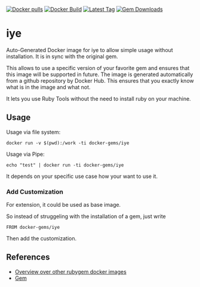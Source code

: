 [![Docker pulls](https://img.shields.io/docker/pulls/rubygem/iye.svg)](https://hub.docker.com/r/rubygem/iye/)
[![Docker Build](https://img.shields.io/docker/automated/rubygem/iye.svg)](https://hub.docker.com/r/rubygem/iye/)
[![Latest Tag](https://img.shields.io/github/tag/docker-rubygem/iye.svg)](https://hub.docker.com/r/rubygem/iye/)
[![Gem Downloads](https://img.shields.io/gem/dt/iye.svg)](https://rubygems.org/gems/iye/)
# iye

Auto-Generated Docker image for iye to allow simple usage without installation.
It is in sync with the original gem.

This allows to use a specific version of your favorite gem and ensures that this image will be supported in future.
The image is generated automatically from a github repository by Docker Hub.
This ensures that you exactly know what is in the image and what not.

It lets you use Ruby Tools without the need to install ruby on your machine.

## Usage

Usage via file system:

`docker run -v $(pwd):/work -ti docker-gems/iye`

Usage via Pipe:

`echo "test" | docker run -ti docker-gems/iye`

It depends on your specific use case how your want to use it.

### Add Customization

For extension, it could be used as base image.

So instead of struggeling with the installation of a gem, just write

`FROM docker-gems/iye`

Then add the customization.

## References

 - [Overview over other rubygem docker images](https://github.com/thinkbot/docker-rubygem)
 - [Gem](https://rubygems.org/gems/iye/)
